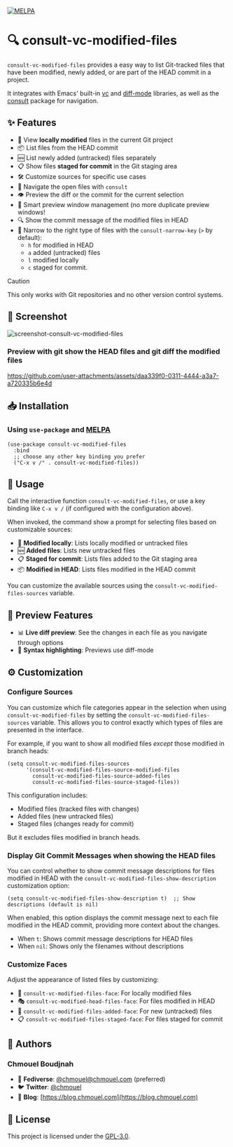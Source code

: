 [![MELPA](https://stable.melpa.org/packages/consult-vc-modified-files-badge.svg)](https://stable.melpa.org/#/consult-vc-modified-files)

# 🔍 consult-vc-modified-files

`consult-vc-modified-files` provides a easy way to list Git-tracked files that have been modified, newly added, or are part of the HEAD commit in a project.

It integrates with Emacs' built-in [vc](https://www.gnu.org/software/emacs/manual/html_node/emacs/Version-Control.html) and
[diff-mode](https://github.com/emacs-mirror/emacs/blob/master/lisp/vc/diff-mode.el) libraries,
as well as the [consult](https://github.com/minad/consult) package for navigation.

## ✨ Features

- 📄 View **locally modified** files in the current Git project
- 📦 List files from the HEAD commit
- 🆕 List newly added (untracked) files separately
- 📋 Show files **staged for commit** in the Git staging area
- 🛠️ Customize sources for specific use cases
- 🧭 Navigate the open files with `consult`
- 👁️ Preview the diff or the commit for the current selection
- 🔄 Smart preview window management (no more duplicate preview windows!
- 🔍 Show the commit message of the modified files in HEAD
- 🧵 Narrow to the right type of files with the `consult-narrow-key` (`>` by
  default):
  - `h` for modified in HEAD
  - `a` added (untracked) files
  - `l` modified locally
  - `c` staged for commit.

> [!CAUTION]
> This only works with Git repositories and no other version control systems.

## 📸 Screenshot

![screenshot-consult-vc-modified-files](https://github.com/user-attachments/assets/6de35d17-4598-4727-a7b2-07dde993f002)

### Preview with git show the HEAD files and git diff the modified files

<https://github.com/user-attachments/assets/daa339f0-0311-4444-a3a7-a720335b6e4d>

## 📥 Installation

### Using `use-package` and [MELPA](https://melpa.org/)

```elisp
(use-package consult-vc-modified-files
  :bind
  ;; choose any other key binding you prefer
  ("C-x v /" . consult-vc-modified-files))
```

## 🚀 Usage

Call the interactive function `consult-vc-modified-files`, or use a key binding
like `C-x v /` (if configured with the configuration above).

When invoked, the command show a prompt for selecting files based on customizable sources:

- 🔄 **Modified locally**: Lists locally modified or untracked files
- 🆕 **Added files**: Lists new untracked files
- 📋 **Staged for commit**: Lists files added to the Git staging area
- 📦 **Modified in HEAD**: Lists files modified in the HEAD commit

You can customize the available sources using the
`consult-vc-modified-files-sources` variable.

## 🔮 Preview Features

- 📊 **Live diff preview**: See the changes in each file as you navigate through options
- 🌈 **Syntax highlighting**: Previews use diff-mode

## ⚙️ Customization

### Configure Sources

You can customize which file categories appear in the selection when using
`consult-vc-modified-files` by setting the `consult-vc-modified-files-sources`
variable. This allows you to control exactly which types of files are presented
in the interface.

For example, if you want to show all modified files *except* those modified in
branch heads:

```elisp
(setq consult-vc-modified-files-sources
      '(consult-vc-modified-files-source-modified-files
        consult-vc-modified-files-source-added-files
        consult-vc-modified-files-source-staged-files))
```

This configuration includes:

- Modified files (tracked files with changes)
- Added files (new untracked files)
- Staged files (changes ready for commit)

But it excludes files modified in branch heads.

### Display Git Commit Messages when showing the HEAD files

You can control whether to show commit message descriptions for files modified
in HEAD with the `consult-vc-modified-files-show-description` customization
option:

```elisp
(setq consult-vc-modified-files-show-description t)  ;; Show descriptions (default is nil)
```

When enabled, this option displays the commit message next to each file modified
in the HEAD commit, providing more context about the changes.

- When `t`: Shows commit message descriptions for HEAD files
- When `nil`: Shows only the filenames without descriptions

### Customize Faces

Adjust the appearance of listed files by customizing:

- 🎨 `consult-vc-modified-files-face`: For locally modified files
- 🎭 `consult-vc-modified-head-files-face`: For files modified in HEAD
- 🚩 `consult-vc-modified-files-added-face`: For new (untracked) files
- 📋 `consult-vc-modified-files-staged-face`: For files staged for commit

## 👥 Authors

### Chmouel Boudjnah

- 🐘 **Fediverse**: [@chmouel@chmouel.com](https://fosstodon.org/@chmouel) (preferred)
- 🐦 **Twitter**: [@chmouel](https://twitter.com/chmouel)
- 📝 **Blog**: [https://blog.chmouel.com](https://blog.chmouel.com)

## 📃 License

This project is licensed under the [GPL-3.0](./LICENSE).
